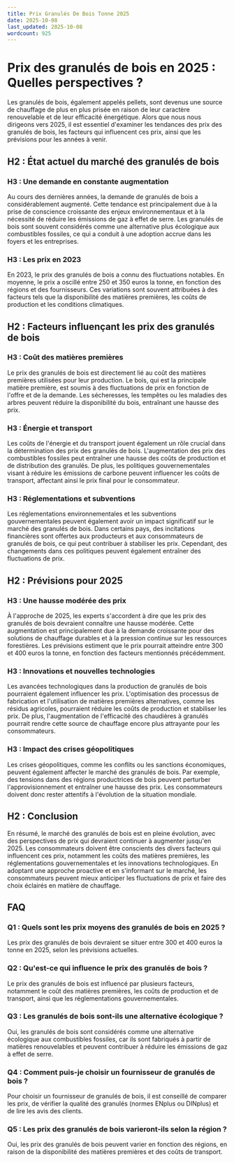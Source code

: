 ```yaml
---
title: Prix Granulés De Bois Tonne 2025
date: 2025-10-08
last_updated: 2025-10-08
wordcount: 925
---
```


# Prix des granulés de bois en 2025 : Quelles perspectives ?

Les granulés de bois, également appelés pellets, sont devenus une source de chauffage de plus en plus prisée en raison de leur caractère renouvelable et de leur efficacité énergétique. Alors que nous nous dirigeons vers 2025, il est essentiel d'examiner les tendances des prix des granulés de bois, les facteurs qui influencent ces prix, ainsi que les prévisions pour les années à venir.

## H2 : État actuel du marché des granulés de bois

### H3 : Une demande en constante augmentation

Au cours des dernières années, la demande de granulés de bois a considérablement augmenté. Cette tendance est principalement due à la prise de conscience croissante des enjeux environnementaux et à la nécessité de réduire les émissions de gaz à effet de serre. Les granulés de bois sont souvent considérés comme une alternative plus écologique aux combustibles fossiles, ce qui a conduit à une adoption accrue dans les foyers et les entreprises.

### H3 : Les prix en 2023

En 2023, le prix des granulés de bois a connu des fluctuations notables. En moyenne, le prix a oscillé entre 250 et 350 euros la tonne, en fonction des régions et des fournisseurs. Ces variations sont souvent attribuées à des facteurs tels que la disponibilité des matières premières, les coûts de production et les conditions climatiques.

## H2 : Facteurs influençant les prix des granulés de bois

### H3 : Coût des matières premières

Le prix des granulés de bois est directement lié au coût des matières premières utilisées pour leur production. Le bois, qui est la principale matière première, est soumis à des fluctuations de prix en fonction de l'offre et de la demande. Les sécheresses, les tempêtes ou les maladies des arbres peuvent réduire la disponibilité du bois, entraînant une hausse des prix.

### H3 : Énergie et transport

Les coûts de l'énergie et du transport jouent également un rôle crucial dans la détermination des prix des granulés de bois. L'augmentation des prix des combustibles fossiles peut entraîner une hausse des coûts de production et de distribution des granulés. De plus, les politiques gouvernementales visant à réduire les émissions de carbone peuvent influencer les coûts de transport, affectant ainsi le prix final pour le consommateur.

### H3 : Réglementations et subventions

Les réglementations environnementales et les subventions gouvernementales peuvent également avoir un impact significatif sur le marché des granulés de bois. Dans certains pays, des incitations financières sont offertes aux producteurs et aux consommateurs de granulés de bois, ce qui peut contribuer à stabiliser les prix. Cependant, des changements dans ces politiques peuvent également entraîner des fluctuations de prix.

## H2 : Prévisions pour 2025

### H3 : Une hausse modérée des prix

À l'approche de 2025, les experts s'accordent à dire que les prix des granulés de bois devraient connaître une hausse modérée. Cette augmentation est principalement due à la demande croissante pour des solutions de chauffage durables et à la pression continue sur les ressources forestières. Les prévisions estiment que le prix pourrait atteindre entre 300 et 400 euros la tonne, en fonction des facteurs mentionnés précédemment.

### H3 : Innovations et nouvelles technologies

Les avancées technologiques dans la production de granulés de bois pourraient également influencer les prix. L'optimisation des processus de fabrication et l'utilisation de matières premières alternatives, comme les résidus agricoles, pourraient réduire les coûts de production et stabiliser les prix. De plus, l'augmentation de l'efficacité des chaudières à granulés pourrait rendre cette source de chauffage encore plus attrayante pour les consommateurs.

### H3 : Impact des crises géopolitiques

Les crises géopolitiques, comme les conflits ou les sanctions économiques, peuvent également affecter le marché des granulés de bois. Par exemple, des tensions dans des régions productrices de bois peuvent perturber l'approvisionnement et entraîner une hausse des prix. Les consommateurs doivent donc rester attentifs à l'évolution de la situation mondiale.

## H2 : Conclusion

En résumé, le marché des granulés de bois est en pleine évolution, avec des perspectives de prix qui devraient continuer à augmenter jusqu'en 2025. Les consommateurs doivent être conscients des divers facteurs qui influencent ces prix, notamment les coûts des matières premières, les réglementations gouvernementales et les innovations technologiques. En adoptant une approche proactive et en s'informant sur le marché, les consommateurs peuvent mieux anticiper les fluctuations de prix et faire des choix éclairés en matière de chauffage.

## FAQ

### Q1 : Quels sont les prix moyens des granulés de bois en 2025 ?

Les prix des granulés de bois devraient se situer entre 300 et 400 euros la tonne en 2025, selon les prévisions actuelles.

### Q2 : Qu'est-ce qui influence le prix des granulés de bois ?

Le prix des granulés de bois est influencé par plusieurs facteurs, notamment le coût des matières premières, les coûts de production et de transport, ainsi que les réglementations gouvernementales.

### Q3 : Les granulés de bois sont-ils une alternative écologique ?

Oui, les granulés de bois sont considérés comme une alternative écologique aux combustibles fossiles, car ils sont fabriqués à partir de matières renouvelables et peuvent contribuer à réduire les émissions de gaz à effet de serre.

### Q4 : Comment puis-je choisir un fournisseur de granulés de bois ?

Pour choisir un fournisseur de granulés de bois, il est conseillé de comparer les prix, de vérifier la qualité des granulés (normes ENplus ou DINplus) et de lire les avis des clients. 

### Q5 : Les prix des granulés de bois varieront-ils selon la région ?

Oui, les prix des granulés de bois peuvent varier en fonction des régions, en raison de la disponibilité des matières premières et des coûts de transport.